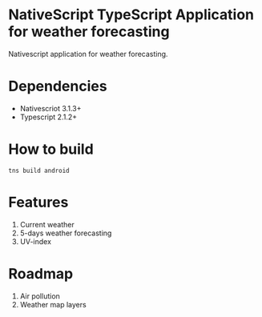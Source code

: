 # NativeScript TypeScript Application for weather forecasting
Nativescript application for weather forecasting.

# Dependencies
* Nativescriot 3.1.3+
* Typescript 2.1.2+

# How to build 
`tns build android`

# Features
1.  Current weather
2.  5-days weather forecasting
3.  UV-index

# Roadmap

1.  Air pollution
2.  Weather map layers



